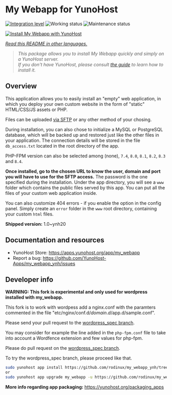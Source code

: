 <!--
N.B.: This README was automatically generated by https://github.com/YunoHost/apps/tree/master/tools/README-generator
It shall NOT be edited by hand.
-->

# My Webapp for YunoHost

[![Integration level](https://apps.yunohost.org/badge/integration/my_webapp)](https://ci-apps.yunohost.org/ci/apps/my_webapp/)
![Working status](https://apps.yunohost.org/badge/state/my_webapp)
![Maintenance status](https://apps.yunohost.org/badge/maintained/my_webapp)

[![Install My Webapp with YunoHost](https://install-app.yunohost.org/install-with-yunohost.svg)](https://install-app.yunohost.org/?app=my_webapp)

*[Read this README in other languages.](./ALL_README.md)*

> *This package allows you to install My Webapp quickly and simply on a YunoHost server.*  
> *If you don't have YunoHost, please consult [the guide](https://yunohost.org/install) to learn how to install it.*

## Overview

This application allows you to easily install an "empty" web application, in which you deploy your own custom website in the form of "static" HTML/CSS/JS assets or PHP.

Files can be uploaded [via SFTP](https://yunohost.org/en/filezilla) or any other method of your chosing.

During installation, you can also chose to initialize a MySQL or PostgreSQL database, which will be backed up and restored just like the other files in your application. The connection details will be stored in the file `db_access.txt` located in the root directory of the app.

PHP-FPM version can also be selected among (none), `7.4`, `8.0`, `8.1`, `8.2`, `8.3` and `8.4`.

**Once installed, go to the chosen URL to know the user, domain and port you will have to use for the SFTP access.** The password is the one specified during the installation. Under the app directory, you will see a `www` folder which contains the public files served by this app. You can put all the files of your custom web application inside.

You can also customize 404 errors - if you enable the option in the config panel. Simply create an `error` folder in the `www` root directory, containing your custom `html` files. 


**Shipped version:** 1.0~ynh20
## Documentation and resources

- YunoHost Store: <https://apps.yunohost.org/app/my_webapp>
- Report a bug: <https://github.com/YunoHost-Apps/my_webapp_ynh/issues>

## Developer info

**WARNING: This fork is experimental and only used for wordpress installed with my_webapp.** 

This fork is to work with wordpess add a nginx.conf with the paramters commented in the file "etc/nginx/conf.d/$domain.d/$app.d/sample.conf".


Please send your pull request to the [wordpress_spec branch](https://github.com/rodinux/my_webapp_ynh/tree/worpress_spec).

You may consider for example the line added in the `php-fpm.conf` file to take into account a Wordfence extension and few values for php-fpm.

Please do pull request on the [wordpress_spec branch](https://github.com/rodinux/my_webapp_ynh/tree/wordpress_spec).

To try the wordpress_spec branch, please proceed like that.


``` bash
sudo yunohost app install https://github.com/rodinux/my_webapp_ynh/tree/worpress_spec --debug
or
sudo yunohost app upgrade my_webapp -u https://github.com/rodinux/my_webapp_ynh/tree/wordpress_spec --debug
```

**More info regarding app packaging:** <https://yunohost.org/packaging_apps>
